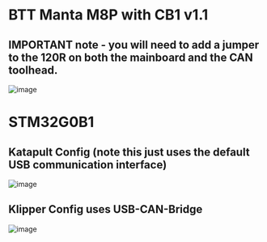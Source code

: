 # BTT Manta M8P with CB1 v1.1
## IMPORTANT note - you will need to add a jumper to the 120R on both the mainboard and the CAN toolhead.
![image](https://github.com/Esoterical/voron_canbus/assets/124253477/ec122029-4909-4c1d-bfa0-a77cce646ef2)


# STM32G0B1

## Katapult Config (note this just uses the default USB communication interface)
![image](https://user-images.githubusercontent.com/14154875/225157525-d1b8f813-ab11-4f59-87fa-45f8a3ee2a6a.png)


## Klipper Config uses USB-CAN-Bridge
![image](https://user-images.githubusercontent.com/14154875/225156775-2fc1d727-0aa8-4d1c-abb3-1a832fab2187.png)
